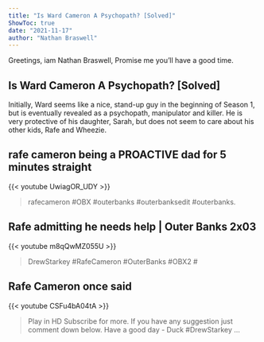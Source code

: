 ```yaml
---
title: "Is Ward Cameron A Psychopath? [Solved]"
ShowToc: true 
date: "2021-11-17"
author: "Nathan Braswell" 
---
```


Greetings, iam Nathan Braswell, Promise me you’ll have a good time.
## Is Ward Cameron A Psychopath? [Solved]
 Initially, Ward seems like a nice, stand-up guy in the beginning of Season 1, but is eventually revealed as a psychopath, manipulator and killer. He is very protective of his daughter, Sarah, but does not seem to care about his other kids, Rafe and Wheezie.

## rafe cameron being a PROACTIVE dad for 5 minutes straight
{{< youtube UwiagOR_UDY >}}
>rafecameron #OBX #outerbanks #outerbanksedit #outerbanks.

## Rafe admitting he needs help | Outer Banks 2x03
{{< youtube m8qQwMZ055U >}}
>DrewStarkey #RafeCameron #OuterBanks #OBX2 #

## Rafe Cameron once said
{{< youtube CSFu4bA04tA >}}
>Play in HD Subscribe for more. If you have any suggestion just comment down below. Have a good day - Duck #DrewStarkey ...

